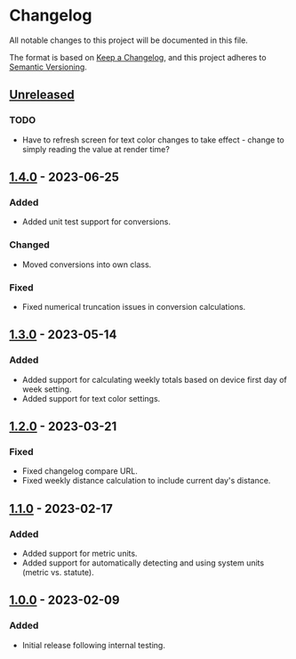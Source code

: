 # Changelog

All notable changes to this project will be documented in this file.

The format is based on [Keep a Changelog](https://keepachangelog.com/en/1.0.0/),
and this project adheres to [Semantic Versioning](https://semver.org/spec/v2.0.0.html).

## [Unreleased]

### TODO

- Have to refresh screen for text color changes to take effect - change to simply reading the value at render time?

## [1.4.0] - 2023-06-25

### Added

- Added unit test support for conversions.

### Changed

- Moved conversions into own class.

### Fixed

- Fixed numerical truncation issues in conversion calculations.

## [1.3.0] - 2023-05-14

### Added

- Added support for calculating weekly totals based on device first day of week setting.
- Added support for text color settings.

## [1.2.0] - 2023-03-21

### Fixed

- Fixed changelog compare URL.
- Fixed weekly distance calculation to include current day's distance.

## [1.1.0] - 2023-02-17

### Added

- Added support for metric units.
- Added support for automatically detecting and using system units (metric vs. statute).

## [1.0.0] - 2023-02-09

### Added

- Initial release following internal testing.

[unreleased]: https://github.com/cliffordoravec/all-the-small-things/compare/v1.4.0...HEAD
[1.4.0]: https://github.com/cliffordoravec/all-the-small-things/compare/v1.3.0...v1.4.0
[1.3.0]: https://github.com/cliffordoravec/all-the-small-things/compare/v1.2.0...v1.3.0
[1.2.0]: https://github.com/cliffordoravec/all-the-small-things/compare/v1.1.0...v1.2.0
[1.1.0]: https://github.com/cliffordoravec/all-the-small-things/compare/v1.0.0...v1.1.0
[1.0.0]: https://github.com/cliffordoravec/all-the-small-things/releases/tag/v1.0.0